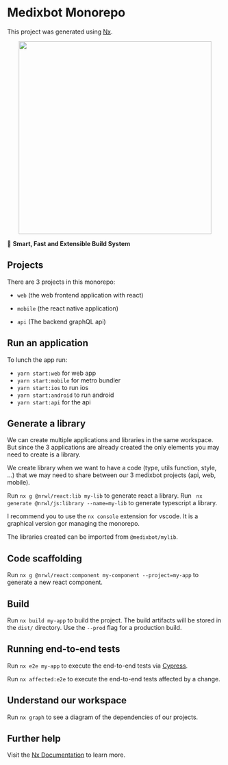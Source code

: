 # Medixbot Monorepo

This project was generated using [Nx](https://nx.dev).

<p style="text-align: center;"><img src="https://raw.githubusercontent.com/nrwl/nx/master/images/nx-logo.png" width="450"></p>

🔎 **Smart, Fast and Extensible Build System**

## Projects

There are 3 projects in this monorepo:

- `web` (the web frontend application with react)

- `mobile` (the react native application)

- `api` (The backend graphQL api)

## Run an application

To lunch the app run:

- `yarn start:web` for web app
- `yarn start:mobile` for metro bundler
- `yarn start:ios` to run ios
- `yarn start:android` to run android
- `yarn start:api` for the api

## Generate a library

We can create multiple applications and libraries in the same workspace. But since the 3 applications are already created the only elements you may need to create is a library.

We create library when we want to have a code (type, utils function, style, ...) that we may need to share between our 3 medixbot projects (api, web, mobile).

Run `nx g @nrwl/react:lib my-lib` to generate react a library.
Run ` nx generate @nrwl/js:library --name=my-lib` to generate typescript a library.

I recommend you to use the `nx console` extension for vscode. It is a graphical version gor managing the monorepo.

The libraries created can be imported from `@medixbot/mylib`.

## Code scaffolding

Run `nx g @nrwl/react:component my-component --project=my-app` to generate a new react component.

## Build

Run `nx build my-app` to build the project. The build artifacts will be stored in the `dist/` directory. Use the `--prod` flag for a production build.

## Running end-to-end tests

Run `nx e2e my-app` to execute the end-to-end tests via [Cypress](https://www.cypress.io).

Run `nx affected:e2e` to execute the end-to-end tests affected by a change.

## Understand our workspace

Run `nx graph` to see a diagram of the dependencies of our projects.

## Further help

Visit the [Nx Documentation](https://nx.dev) to learn more.
